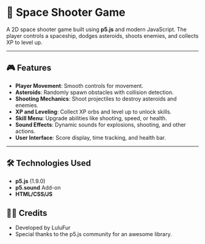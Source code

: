 # 🚀 Space Shooter Game

A 2D space shooter game built using **p5.js** and modern JavaScript. The player controls a spaceship, dodges asteroids, shoots enemies, and collects XP to level up.

---

## 🎮 Features
- **Player Movement**: Smooth controls for movement.
- **Asteroids**: Randomly spawn obstacles with collision detection.
- **Shooting Mechanics**: Shoot projectiles to destroy asteroids and enemies.
- **XP and Leveling**: Collect XP orbs and level up to unlock skills.
- **Skill Menu**: Upgrade abilities like shooting, speed, or health.
- **Sound Effects**: Dynamic sounds for explosions, shooting, and other actions.
- **User Interface**: Score display, time tracking, and health bar.

---

## 🛠️ Technologies Used
- **p5.js** (1.9.0)
- **p5.sound** Add-on
- **HTML/CSS/JS**

## 🧑‍💻 Credits
- Developed by LuluFur
- Special thanks to the p5.js community for an awesome library.

